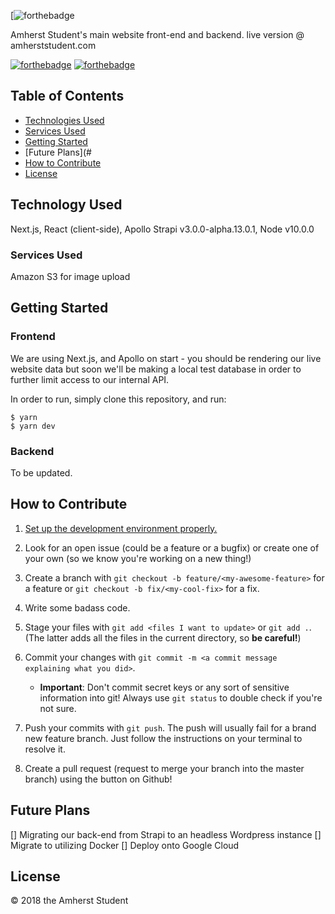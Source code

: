 [![forthebadge](https://amherststudent.com/static/logo.svg)

Amherst Student's main website front-end and backend.
live version @ amherststudent.com

[![forthebadge](https://forthebadge.com/images/badges/built-by-developers.svg)](https://forthebadge.com)
[![forthebadge](https://forthebadge.com/images/badges/built-with-love.svg)](https://forthebadge.com)

## Table of Contents

* [Technologies Used](#)
* [Services Used](#)
* [Getting Started](#)
* [Future Plans](#
* [How to Contribute](#)
* [License](#)

## Technology Used

Next.js, React (client-side), Apollo Strapi v3.0.0-alpha.13.0.1, Node v10.0.0

### Services Used
Amazon S3 for image upload

## Getting Started

### Frontend
We are using Next.js, and Apollo on start - you should be rendering our live website data but soon we'll be making a local test database in order to further limit access to our internal API.

In order to run, simply clone this repository, and run:

    $ yarn
    $ yarn dev
    
### Backend

To be updated. 

## How to Contribute

1.  [Set up the development environment properly.](#setting-up-the-development-environment)

2.  Look for an open issue (could be a feature or a bugfix) or create one of
    your own (so we know you're working on a new thing!)

3.  Create a branch with `git checkout -b feature/<my-awesome-feature>` for a
    feature or `git checkout -b fix/<my-cool-fix>` for a fix.

4.  Write some badass code.

5.  Stage your files with `git add <files I want to update>` or `git add .`.
    (The latter adds all the files in the current directory, so **be careful!**)

6.  Commit your changes with
    `git commit -m <a commit message explaining what you did>`.

    * **Important**: Don't commit secret keys or any sort of sensitive
      information into git! Always use `git status` to double check if you're
      not sure.

7.  Push your commits with `git push`. The push will usually fail for a brand
    new feature branch. Just follow the instructions on your terminal to resolve
    it.

8.  Create a pull request (request to merge your branch into the master branch)
    using the button on Github!

## Future Plans

[] Migrating our back-end from Strapi to an headless Wordpress instance
[] Migrate to utilizing Docker
[] Deploy onto Google Cloud

## License
© 2018 the Amherst Student

